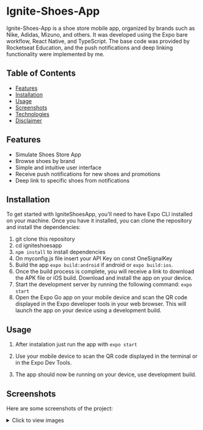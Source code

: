# Ignite-Shoes-App

Ignite-Shoes-App is a shoe store mobile app, organized by brands such as Nike, Adidas, Mizuno, and others. It was developed using the Expo bare workflow, React Native, and TypeScript. The base code was provided by Rocketseat Education, and the push notifications and deep linking functionality were implemented by me.

## Table of Contents

- [Features](#features)
- [Installation](#installation)
- [Usage](#usage)
- [Screenshots](#screenshots)
- [Technologies](#technologies)
- [Disclaimer](#disclaimer)

## Features

- Simulate Shoes Store App
- Browse shoes by brand
- Simple and intuitive user interface
- Receive push notifications for new shoes and promotions
- Deep link to specific shoes from notifications

## Installation

To get started with IgniteShoesApp, you'll need to have Expo CLI installed on your machine. Once you have it installed, 
you can clone the repository and install the dependencies:

1. git clone this repository
2. cd igniteshoesapp
3. `npm install` to install dependencies
4. On myconfig.js file insert your API Key on const OneSignalKey
5. Build the app `expo build:android` if android or `expo build:ios`. 
6. Once the build process is complete, you will receive a link to download the APK file or iOS build. Download and install the app on your device.
7. Start the development server by running the following command: `expo start`
8. Open the Expo Go app on your mobile device and scan the QR code displayed in the Expo developer tools in your web browser. This will launch the app on your device using a development build.

## Usage

1. After instalation just run the app with `expo start`

2. Use your mobile device to scan the QR code displayed in the terminal or in the Expo Dev Tools.

3. The app should now be running on your device, use development build.

## Screenshots

Here are some screenshots of the project:

<details>
    <summary>Click to view images</summary>
    <h2>Home</h2>
    <img src="./.github/home.jpg" height=600 alt="Home">
    <h2 style="margin-top: 50px">Product</h2>
    <img src="./.github/product.jpg" height=600 alt="Product Page">
    <h2 style="margin-top: 50px">Chart</h2>
    <img src="./.github/chart.jpg" height=600 alt="Chart>
    
</details>

## Technologies

- Expo
- React Native
- TypeScript
- NativeBase
- OneSignal Expo Plugin
- React Navigation
- Async Storage
- SVG
- Safe Area Context
- React Native Screens
- Expo Google Fonts
- Expo Font
- Expo Status Bar
- Expo Splash Screen
- Expo Dev Client
- Expo Linking
- Babel Core
- TypeScript
- @types/react
- @types/react-native

## Disclaimer

This project's design and code was provided by [@Rocketseat](https://github.com/Rocketseat) as part of the Ignite course. In this project I developed deep linking and push notifications.  